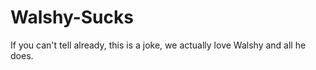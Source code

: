 # Walshy-Sucks

If you can't tell already, this is a joke, we actually love Walshy and all he does.
